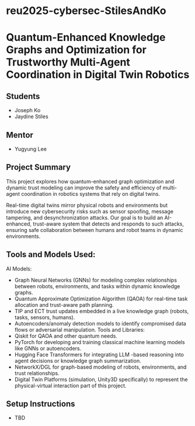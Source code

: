 # reu2025-cybersec-StilesAndKo
# Quantum-Enhanced Knowledge Graphs and Optimization for Trustworthy Multi-Agent Coordination in Digital Twin Robotics

## Students
- Joseph Ko  
- Jaydine Stiles  

## Mentor
- Yugyung Lee  

## Project Summary
This project explores how quantum-enhanced graph optimization and dynamic trust modeling can improve the safety and efficiency of multi-agent coordination in robotics systems that rely on digital twins.  

Real-time digital twins mirror physical robots and environments but introduce new cybersecurity risks such as sensor spoofing, message tampering, and desynchronization attacks. Our goal is to build an AI-enhanced, trust-aware system that detects and responds to such attacks, ensuring safe collaboration between humans and robot teams in dynamic environments.

## Tools and Models Used:
AI Models:
- Graph Neural Networks (GNNs) for modeling complex relationships between robots, environments, and tasks within dynamic knowledge graphs.
- Quantum Approximate Optimization Algorithm (QAOA) for real-time task allocation and trust-aware path planning.
- TIP and ECT trust updates embedded in a live knowledge graph (robots, tasks, sensors, humans).
- Autoencoders/anomaly detection models to identify compromised data flows or adversarial manipulation.
Tools and Libraries:
- Qiskit for QAOA and other quantum needs.
- PyTorch for developing and training classical machine learning models like GNNs or autoencoders.
- Hugging Face Transformers for integrating LLM -based reasoning into agent decisions or knowledge graph summarization.
- NetworkX/DGL for graph-based modeling of robots, environments, and trust relationships.
- Digital Twin Platforms (simulation, Unity3D specifically) to represent the physical-virtual interaction part of this project.

## Setup Instructions
- TBD
